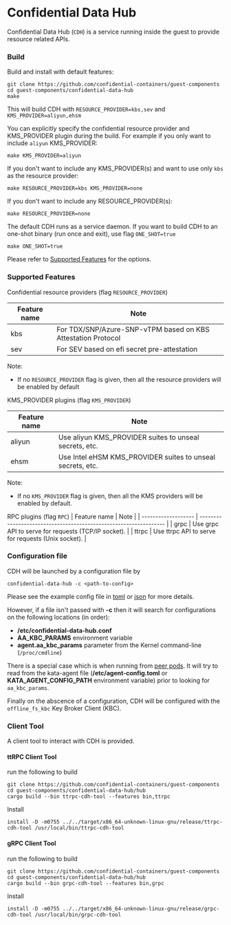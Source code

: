 # Confidential Data Hub

Confidential Data Hub (`CDH`) is a service running inside the guest to provide resource related
APIs.



### Build

Build and install with default features:

```shell
git clone https://github.com/confidential-containers/guest-components
cd guest-components/confidential-data-hub
make
```
This will build CDH with `RESOURCE_PROVIDER=kbs,sev` and `KMS_PROVIDER=aliyun,ehsm`

You can explicitly specify the confidential resource provider and KMS_PROVIDER plugin during the build.
For example if you only want to include `aliyun` KMS_PROVIDER: 

```shell
make KMS_PROVIDER=aliyun
```

If you don't want to include any KMS_PROVIDER(s) and want to use only `kbs` as the resource provider:
```shell
make RESOURCE_PROVIDER=kbs KMS_PROVIDER=none
```

If you don't want to include any RESOURCE_PROVIDER(s):
```shell
make RESOURCE_PROVIDER=none
```

The default CDH runs as a service daemon. If you want to build CDH to an one-shot binary (run once and exit), use flag `ONE_SHOT=true`
```shell
make ONE_SHOT=true
```

Please refer to [Supported Features](#supported-features) for the options.

### Supported Features

Confidential resource providers (flag `RESOURCE_PROVIDER`)

| Feature name        |           Note                                                     |
| ------------------- | -----------------------------------------------------------------  |
| kbs                 | For TDX/SNP/Azure-SNP-vTPM based on KBS Attestation Protocol       |
| sev                 | For SEV based on efi secret pre-attestation                        |

Note:
- If no `RESOURCE_PROVIDER` flag is given, then all the resource providers will be enabled by default

KMS_PROVIDER plugins (flag `KMS_PROVIDER`)

| Feature name        |           Note                                                     |
| ------------------- | -----------------------------------------------------------------  |
| aliyun              | Use aliyun KMS_PROVIDER suites to unseal secrets, etc.                      |
| ehsm                | Use Intel eHSM KMS_PROVIDER suites to unseal secrets, etc.                  |

Note:
- If no `KMS_PROVIDER` flag is given, then all the KMS providers will be enabled by default.

RPC plugins (flag `RPC`)
| Feature name        |           Note                                                     |
| ------------------- | -----------------------------------------------------------------  |
| grpc                | Use grpc API to serve for requests (TCP/IP socket).                |
| ttrpc               | Use ttrpc API to serve for requests (Unix socket).                 |

### Configuration file

CDH will be launched by a configuration file by
```shell
confidential-data-hub -c <path-to-config>
```

Please see the example config file in [toml](./example.config.toml) or [json](./example.config.json) for more details.

However, if a file isn't passed with **-c** then it will search for configurations on the
following locations (in order):

* **/etc/confidential-data-hub.conf**
* **AA_KBC_PARAMS** environment variable
* **agent.aa_kbc_params** parameter from the Kernel command-line (`/proc/cmdline`)

There is a special case which is when running from [peer pods](https://github.com/confidential-containers/cloud-api-adaptor). It
will try to read from the kata-agent file (**/etc/agent-config.toml** or **KATA_AGENT_CONFIG_PATH** environment variable) prior
to looking for `aa_kbc_params`.

Finally on the abscence of a configuration, CDH will be configured with the `offline_fs_kbc` Key Broker Client (KBC).
### Client Tool

A client tool to interact with CDH is provided. 

#### ttRPC Client Tool

run the following to build
```shell
git clone https://github.com/confidential-containers/guest-components
cd guest-components/confidential-data-hub/hub
cargo build --bin ttrpc-cdh-tool --features bin,ttrpc
```

Install
```shell
install -D -m0755 ../../target/x86_64-unknown-linux-gnu/release/ttrpc-cdh-tool /usr/local/bin/ttrpc-cdh-tool
```

#### gRPC Client Tool

run the following to build
```shell
git clone https://github.com/confidential-containers/guest-components
cd guest-components/confidential-data-hub/hub
cargo build --bin grpc-cdh-tool --features bin,grpc
```

Install
```shell
install -D -m0755 ../../target/x86_64-unknown-linux-gnu/release/grpc-cdh-tool /usr/local/bin/grpc-cdh-tool
```